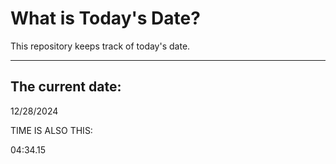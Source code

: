 # What is Today's Date?
This repository keeps track of today's date.
* * *
 
## The current date:  
 12/28/2024 
  
  
 TIME IS ALSO THIS: 
  
 04:34.15 
  
  
